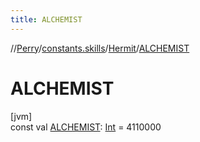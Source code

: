 ```yaml
---
title: ALCHEMIST
---
```

//[Perry](../../../index.html)/[constants.skills](../index.html)/[Hermit](index.html)/[ALCHEMIST](-a-l-c-h-e-m-i-s-t.html)



# ALCHEMIST



[jvm]\
const val [ALCHEMIST](-a-l-c-h-e-m-i-s-t.html): [Int](https://kotlinlang.org/api/latest/jvm/stdlib/kotlin/-int/index.html) = 4110000




